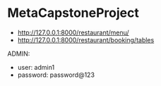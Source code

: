 # MetaCapstoneProject

- http://127.0.0.1:8000/restaurant/menu/
- http://127.0.0.1:8000/restaurant/booking/tables

ADMIN:
- user:  admin1
- password:  password@123

